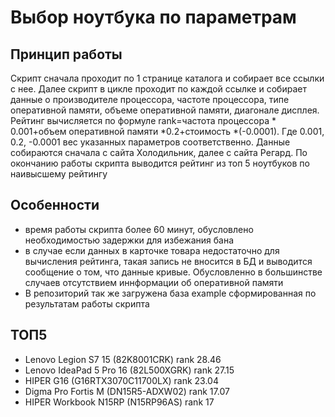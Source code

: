 
# Выбор ноутбука по параметрам

## Принцип работы
Скрипт сначала проходит по 1 странице каталога и собирает все ссылки с нее.
Далее скрипт в цикле проходит по каждой ссылке и собирает данные о производителе процессора, частоте процессора, типе оперативной памяти, объеме оперативной памяти, диагонале дисплея.
Рейтинг вычисляется по формуле rank=частота процессора * 0.001+объем оперативной памяти *0.2+стоимость *(-0.0001).
Где 0.001, 0.2, -0.0001 вес указанных параметров соответственно.
Данные собираются сначала с сайта Холодильник, далее с сайта Регард.
По окончанию работы скрипта выводится рейтинг из топ 5 ноутбуков по наивысшему рейтингу

## Особенности
+ время работы скрипта более 60 минут, обусловлено необходимостью задержки для избежания бана
+ в случае если данных в карточке товара недостаточно для вычисления рейтинга, такая запись не вносится в БД и выводится сообщение о том, что данные кривые. Обусловленно в большинстве случаев отсутствием иннформации об оперативной памяти
+ В репозиторий так же загружена база example сформированная по результатам работы скрипта
## ТОП5 
+ Lenovo Legion S7 15 (82K8001CRK) rank 28.46
+  Lenovo IdeaPad 5 Pro 16 (82L500XGRK) rank 27.15
+  HIPER G16 (G16RTX3070C11700LX) rank 23.04
+  Digma Pro Fortis M (DN15R5-ADXW02) rank  17.07
+  HIPER Workbook N15RP (N15RP96AS) rank 17